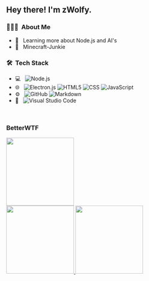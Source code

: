 <h2> Hey there! I'm zWolfy.</h2>

<h3> 👨🏻‍💻 &nbsp;About Me </h3>


- 🔰 &nbsp; Learning more about Node.js and AI's
- 💚 &nbsp; Minecraft-Junkie

<h3> 🛠 &nbsp;Tech Stack</h3>

- 💻 &nbsp;
  ![Node.js](https://img.shields.io/badge/-Node.js-333333?style=flat&logo=node.js)
- 🌐 &nbsp;
  ![Electron.js](https://img.shields.io/badge/-Node.js-333333?style=flat&logo=electron)
  ![HTML5](https://img.shields.io/badge/-HTML5-333333?style=flat&logo=HTML5)
  ![CSS](https://img.shields.io/badge/-CSS-333333?style=flat&logo=CSS3&logoColor=1572B6)
  ![JavaScript](https://img.shields.io/badge/-JavaScript-333333?style=flat&logo=javascript)
- ⚙️ &nbsp;
  ![GitHub](https://img.shields.io/badge/-GitHub-333333?style=flat&logo=github)
  ![Markdown](https://img.shields.io/badge/-Markdown-333333?style=flat&logo=markdown)
- 🔧 &nbsp;
  ![Visual Studio Code](https://img.shields.io/badge/-Visual%20Studio%20Code-333333?style=flat&logo=visual-studio-code&logoColor=007ACC)
<br/>
<h3>BetterWTF</h3>
<a href="https://www.github.com/RealzWolfy/BetterWTF">
  <img height="180em" src="https://github-readme-stats.vercel.app/api/pin?username=RealzWolfy&repo=BetterWTF&theme=radical" />
</a>
<br/>
<a href="https://github.com/RealzWolfy">
  <img height="180em" src="https://github-readme-stats.vercel.app/api?username=RealzWolfy&theme=radical&show_icons=true" />
  <img height="180em" src="https://github-readme-stats.vercel.app/api/top-langs/?username=RealzWolfy&theme=radical&layout=compact" />
</a>
<br/>
</p>

